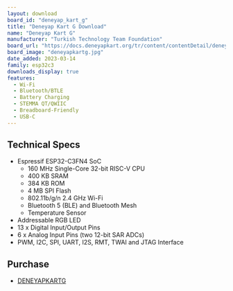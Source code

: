 ```yaml
---
layout: download
board_id: "deneyap_kart_g"
title: "Deneyap Kart G Download"
name: "Deneyap Kart G"
manufacturer: "Turkish Technology Team Foundation"
board_url: "https://docs.deneyapkart.org/tr/content/contentDetail/deneyap-kart-g"
board_image: "deneyapkartg.jpg"
date_added: 2023-03-14
family: esp32c3
downloads_display: true
features:
  - Wi-Fi
  - Bluetooth/BTLE
  - Battery Charging
  - STEMMA QT/QWIIC
  - Breadboard-Friendly
  - USB-C
---
```


## Technical Specs
  - Espressif ESP32-C3FN4 SoC
    - 160 MHz Single-Core 32-bit RISC-V CPU
    - 400 KB SRAM
    - 384 KB ROM
    - 4 MB SPI Flash
    - 802.11b/g/n 2.4 GHz Wi-Fi
    - Bluetooth 5 (BLE) and Bluetooth Mesh
    - Temperature Sensor
  - Addressable RGB LED
  - 13 x Digital Input/Output Pins
  - 6 x Analog Input Pins (two 12-bit SAR ADCs)
  - PWM, I2C, SPI, UART, I2S, RMT, TWAI and JTAG Interface

## Purchase
* [DENEYAPKARTG](https://magaza.deneyapkart.org/tr/product/detail/deneyap-kart-g-type-c)
